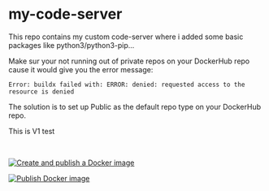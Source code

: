 # my-code-server
This repo contains my custom code-server where i added some basic packages like python3/python3-pip... 

Make sur your not running out of private repos on your DockerHub repo cause it would give you the error message:  

````
Error: buildx failed with: ERROR: denied: requested access to the resource is denied
````

The solution is to set up Public as the default repo type on your DockerHub repo. 

This is V1 test

</br>

[![Create and publish a Docker image](https://github.com/speedrapide10/my-code-server/actions/workflows/deploy-image-github-package.yml/badge.svg?branch=latest)](https://github.com/speedrapide10/my-code-server/actions/workflows/deploy-image-github-package.yml)

[![Publish Docker image](https://github.com/speedrapide10/my-code-server/actions/workflows/Deploy-image-to-GitHub-and-DockerHub.yml/badge.svg)](https://github.com/speedrapide10/my-code-server/actions/workflows/Deploy-image-to-GitHub-and-DockerHub.yml)
